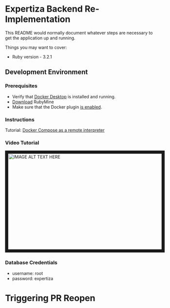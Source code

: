 # Expertiza Backend Re-Implementation

This README would normally document whatever steps are necessary to get the
application up and running.

Things you may want to cover:

* Ruby version - 3.2.1

## Development Environment

### Prerequisites
- Verify that [Docker Desktop](https://www.docker.com/products/docker-desktop/) is installed and running.
- [Download](https://www.jetbrains.com/ruby/download/) RubyMine
- Make sure that the Docker plugin [is enabled](https://www.jetbrains.com/help/ruby/docker.html#enable_docker).


### Instructions
Tutorial: [Docker Compose as a remote interpreter](https://www.jetbrains.com/help/ruby/using-docker-compose-as-a-remote-interpreter.html)

### Video Tutorial

<a href="http://www.youtube.com/watch?feature=player_embedded&v=BHniRaZ0_JE
" target="_blank"><img src="http://img.youtube.com/vi/BHniRaZ0_JE/maxresdefault.jpg" 
alt="IMAGE ALT TEXT HERE" width="560" height="315" border="10" /></a>

### Database Credentials
- username: root
- password: expertiza

# Triggering PR Reopen
